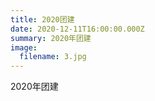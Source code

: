 ```yaml
---
title: 2020团建
date: 2020-12-11T16:00:00.000Z
summary: 2020年团建
image:
  filename: 3.jpg
---
```

2020年团建